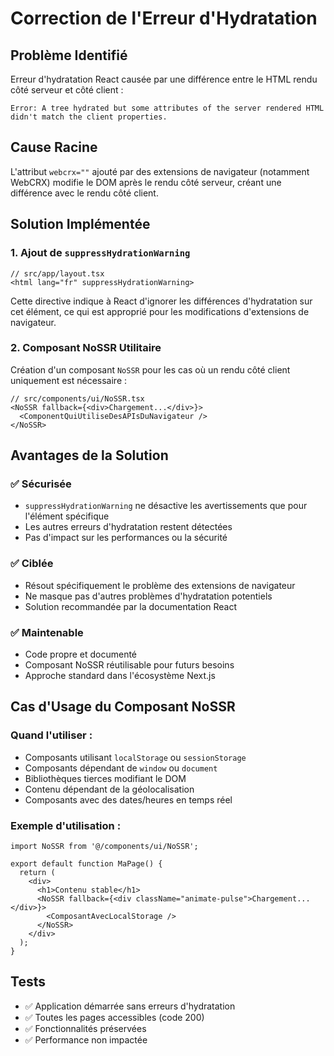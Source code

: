 # Correction de l'Erreur d'Hydratation

## Problème Identifié
Erreur d'hydratation React causée par une différence entre le HTML rendu côté serveur et côté client :
```
Error: A tree hydrated but some attributes of the server rendered HTML didn't match the client properties.
```

## Cause Racine
L'attribut `webcrx=""` ajouté par des extensions de navigateur (notamment WebCRX) modifie le DOM après le rendu côté serveur, créant une différence avec le rendu côté client.

## Solution Implémentée

### 1. Ajout de `suppressHydrationWarning`
```tsx
// src/app/layout.tsx
<html lang="fr" suppressHydrationWarning>
```

Cette directive indique à React d'ignorer les différences d'hydratation sur cet élément, ce qui est approprié pour les modifications d'extensions de navigateur.

### 2. Composant NoSSR Utilitaire
Création d'un composant `NoSSR` pour les cas où un rendu côté client uniquement est nécessaire :

```tsx
// src/components/ui/NoSSR.tsx
<NoSSR fallback={<div>Chargement...</div>}>
  <ComponentQuiUtiliseDesAPIsDuNavigateur />
</NoSSR>
```

## Avantages de la Solution

### ✅ Sécurisée
- `suppressHydrationWarning` ne désactive les avertissements que pour l'élément spécifique
- Les autres erreurs d'hydratation restent détectées
- Pas d'impact sur les performances ou la sécurité

### ✅ Ciblée
- Résout spécifiquement le problème des extensions de navigateur
- Ne masque pas d'autres problèmes d'hydratation potentiels
- Solution recommandée par la documentation React

### ✅ Maintenable
- Code propre et documenté
- Composant NoSSR réutilisable pour futurs besoins
- Approche standard dans l'écosystème Next.js

## Cas d'Usage du Composant NoSSR

### Quand l'utiliser :
- Composants utilisant `localStorage` ou `sessionStorage`
- Composants dépendant de `window` ou `document`
- Bibliothèques tierces modifiant le DOM
- Contenu dépendant de la géolocalisation
- Composants avec des dates/heures en temps réel

### Exemple d'utilisation :
```tsx
import NoSSR from '@/components/ui/NoSSR';

export default function MaPage() {
  return (
    <div>
      <h1>Contenu stable</h1>
      <NoSSR fallback={<div className="animate-pulse">Chargement...</div>}>
        <ComposantAvecLocalStorage />
      </NoSSR>
    </div>
  );
}
```

## Tests
- ✅ Application démarrée sans erreurs d'hydratation
- ✅ Toutes les pages accessibles (code 200)
- ✅ Fonctionnalités préservées
- ✅ Performance non impactée 